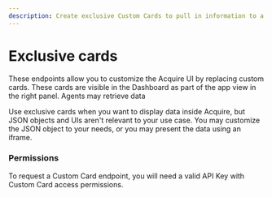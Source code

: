 ```yaml
---
description: Create exclusive Custom Cards to pull in information to a contact's profile.
---
```


# Exclusive cards

These endpoints allow you to customize the Acquire UI by replacing custom cards. These cards are visible in the Dashboard as part of the app view in the right panel. Agents may retrieve data

Use exclusive cards when you want to display data inside Acquire, but JSON objects and UIs aren't relevant to your use case. You may customize the JSON object to your needs, or you  may present the data using an iframe.  


### Permissions

To request a Custom Card endpoint, you will need a valid API Key with Custom Card access permissions.



